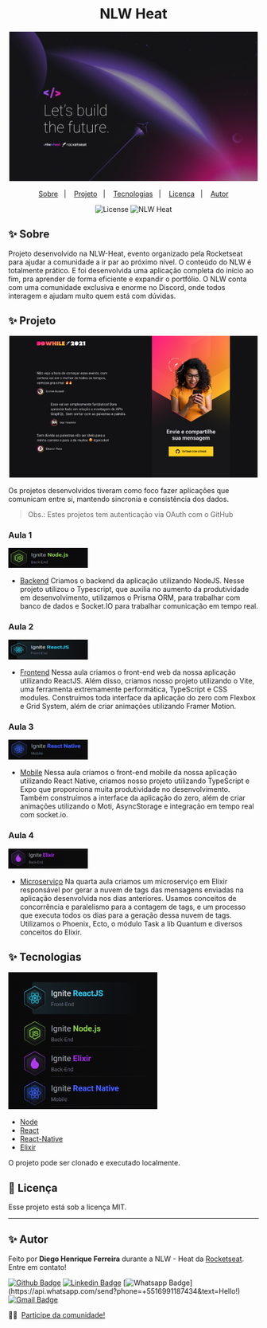 <h1 align="center">NLW Heat</h1>

<p align="center">
  <img src="./assets/nlw.jpg" width="500">
</p>

<p align="center">
  <a href="#-sobre">Sobre</a>&nbsp;&nbsp;&nbsp;|&nbsp;&nbsp;&nbsp;
  <a href="#-projeto">Projeto</a>&nbsp;&nbsp;&nbsp;|&nbsp;&nbsp;&nbsp;
  <a href="#-tecnologias">Tecnologias</a>&nbsp;&nbsp;&nbsp;|&nbsp;&nbsp;&nbsp;
  <a href="#-licença">Licença</a>&nbsp;&nbsp;&nbsp;|&nbsp;&nbsp;&nbsp;
  <a href="#-autor">Autor</a>
</p>

<p align="center">
  <img alt="License" src="https://img.shields.io/static/v1?label=license&message=MIT&color=8257E5&labelColor=000000">
  <img src="https://img.shields.io/static/v1?label=NLW&message=Heat&color=8257E5&labelColor=000000" alt="NLW Heat" />
</p>



## ✨ Sobre


Projeto desenvolvido na NLW-Heat, evento organizado pela Rocketseat para ajudar a comunidade a ir par ao próximo nível.
O conteúdo do NLW é totalmente prático. E foi desenvolvida uma aplicação completa do início ao fim, pra aprender de forma eficiente e expandir o portfólio.
O NLW conta com uma comunidade exclusiva e enorme no Discord, onde todos interagem e ajudam muito quem está com dúvidas.



## ✨ Projeto
<p align="center">
  <img src="./assets/homeWeb.png" width="500">
  <!-- <img src="./assets/homeApp.png" width="250"> -->
</p>
Os projetos desenvolvidos tiveram como foco fazer aplicações que comunicam entre si, mantendo sincronia e consistência dos dados.

> Obs.: Estes projetos tem autenticação via OAuth com o GitHub


### Aula 1    
<img src="./assets/node.png" width="160" height="40">

- [Backend](https://github.com/diegohfcelestino/nlw_heat/tree/main/node)
Criamos o backend da aplicação utilizando NodeJS. Nesse projeto utilizou o Typescript, que auxilia no aumento da produtividade em desenvolvimento, utilizamos o Prisma ORM, para trabalhar com banco de dados e Socket.IO para trabalhar comunicação em tempo real.


### Aula 2    
<img src="./assets/react.png" width="160" height="40">

- [Frontend](https://github.com/diegohfcelestino/nlw_heat/tree/main/react-js)
Nessa aula criamos o front-end web da nossa aplicação utilizando ReactJS. Além disso, criamos nosso projeto utilizando o Vite, uma ferramenta extremamente performática, TypeScript e CSS modules. Construímos toda interface da aplicação do zero com Flexbox e Grid System, além de criar animações utilizando Framer Motion.


### Aula 3    
<img src="./assets/reactNative.png" width="160" height="40">

- [Mobile](https://github.com/diegohfcelestino/nlw_heat/tree/main/react-js)
Nessa aula criamos o front-end mobile da nossa aplicação utilizando React Native, criamos nosso projeto utilizando TypeScript e Expo que proporciona muita produtividade no desenvolvimento. Também construímos a interface da aplicação do zero, além de criar animações utilizando o Moti, AsyncStorage e integração em tempo real com socket.io.


### Aula 4    
<img src="./assets/elixir.png" width="160" height="40">

- [Microserviço](https://github.com/diegohfcelestino/nlw_heat/tree/main/heat_tags)
Na quarta aula criamos um microserviço em Elixir responsável por gerar a nuvem de tags das mensagens enviadas na aplicação desenvolvida nos dias anteriores. Usamos conceitos de concorrência e paralelismo para a contagem de tags, e um processo que executa todos os dias para a geração dessa nuvem de tags. Utilizamos o Phoenix, Ecto, o módulo Task a lib Quantum e diversos conceitos do Elixir.




## ✨ Tecnologias

<img src="./assets/tecnologias.png" alt="tecnologias" width="300"/>

- [Node](https://nodejs.org/en/)
- [React](https://reactjs.org/)
- [React-Native](https://reactjs.org/)
- [Elixir](https://reactjs.org/)
  



O projeto pode ser clonado e executado localmente.



## 📄 Licença

Esse projeto está sob a licença MIT.

---

## ✨ Autor

Feito por **Diego Henrique Ferreira** durante a NLW - Heat da [Rocketseat](https://www.rocketseat.com.br/).
Entre em contato!

[![Github Badge](https://img.shields.io/badge/-Github-000?style=flat-square&logo=Github&logoColor=white&link=link_do_seu_perfil_no_github)](https://github.com/diegohfcelestino)
[![Linkedin Badge](https://img.shields.io/badge/-LinkedIn-blue?style=flat-square&logo=Linkedin&logoColor=white&link=https://www.linkedin.com/in/diego-ferreira-34b6348b/)](https://www.linkedin.com/in/diego-ferreira-34b6348b/)
[![Whatsapp Badge](https://img.shields.io/badge/-Whatsapp-4CA143?style=flat-square&labelColor=4CA143&logo=whatsapp&logoColor=white&link=https://api.whatsapp.com/send?phone=+5516991187434&text=Hello!)](https://api.whatsapp.com/send?phone=+5516991187434&text=Hello!)
[![Gmail Badge](https://img.shields.io/badge/-Gmail-c14438?style=flat-square&logo=Gmail&logoColor=white&link=mailto:diegohfcelestino@gmail.com)](mailto:diegohfcelestino@gmail.com)


👋🏻 &nbsp;[Participe da comunidade!](https://discordapp.com/invite/gCRAFhc)